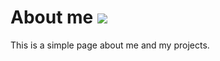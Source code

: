 <h1>
  About me
  <img src="https://github.com/MR-Addict/profile/actions/workflows/docker.yml/badge.svg?branch=main"/>
</h1>


This is a simple page about me and my projects.

